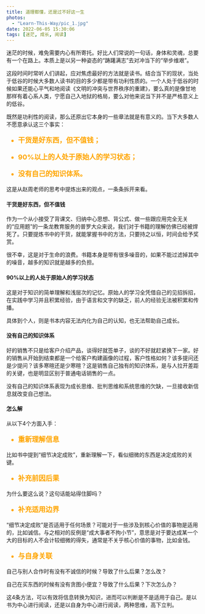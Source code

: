 ```yaml
---
title: 道理都懂，还是过不好这一生
photos:
  - "Learn-This-Way/pic_1.jpg"
date: 2022-06-05 15:30:06
tags: [迷茫, 成长, 阅读]
---
```


迷茫的时候，难免需要内心有所寄托。好比人们常说的一句话，身体和灵魂，总要有一个在路上。本质上是以另一种姿态的“踌躇满志”去对冲当下的“举步维艰”。

<!-- more -->

这段时间时常听人们讲起，应对焦虑最好的方法就是读书。结合当下的现状，当处于低谷的时候大多数人读书的目的多少都是带有功利性质的。一个人处于低谷的时候如果还能心平气和地阅读《文明的冲突与世界秩序的重建》，要么真的是像甘地那样有着心系人类，宁愿自己入地狱的格局，要么对他来说当下并不是严格意义上的低谷。

既然是功利性的阅读，那么还原出它本身的一些章法就是有意义的。当下大多数人不愿意承认这三个事实：

<span style="color:orange;font-weight:700;font-size:18px">

* 干货是好东西，但不值钱；

* 90%以上的人处于原始人的学习状态；

* 没有自己的知识体系。

</span>

这是从赵周老师的思考中提炼出来的观点，一条条拆开来看。

#### 干货是好东西，但不值钱

作为一个从小接受了背课文、归纳中心思想、背公式、做一些跟应用完全无关的“应用题”的一条龙教育服务的普罗大众来说，我们对于书籍的理解仿佛已经被焊死了。只要提炼书中的干货，就能掌握书中的方法，只要持之以恒，时间会给予奖赏。

很不幸，这是对于生命的浪费。书籍本身是带有很多噪音的，如果不能过滤掉其中的噪音，越多的知识就是越多的负担。

#### 90%以上的人处于原始人的学习状态

这是对于知识的简单理解和浅层次的记忆。原始人的学习全凭借自己的见招拆招，在实践中学习并且积累经验，由于语言和文字的缺乏，前人的经验无法被积累和传播。

具体到个人，则是书本内容无法内化为自己的认知，也无法帮助自己成长。

#### 没有自己的知识体系

好的销售不只是给客户介绍产品，谈得好就签单子，谈的不好就赶紧换下一家。好的销售从开始到结束都是一个给客户构建画像的过程，客户性格如何？该多提问还是少提问？该多寒暄还是少寒暄？这是销售自己独有的知识体系，是与人拉开差距的关键，也是明显区别于普通电话销售的一点。

没有自己的知识体系表现为成长思维、批判思维和系统思维的欠缺，一旦接收新信息就改变自己想法。

#### 怎么解

从以下4个方面入手：

<span style="color:orange;font-weight:700;font-size:18px">

* 重新理解信息

</span>

比如书中提到“细节决定成败”，重新理解一下，看似细微的东西是决定成败的关键。

<span style="color:orange;font-weight:700;font-size:18px">

* 补充前因后果

</span>

为什么要这么说？这句话能站得住脚吗？

<span style="color:orange;font-weight:700;font-size:18px">

* 补充适用边界

</span>

“细节决定成败”是否适用于任何场景？可能对于一些涉及到核心价值的事物是适用的，比如诚信。与之相对的反例是“成大事者不拘小节”，意思是对于要达成某一个大的目标的人不会计较细微的得失，通常是不关乎核心价值的事物，比如金钱。

<span style="color:orange;font-weight:700;font-size:18px">

* 与自身关联

</span>

自己与别人合作时有没有不诚信的时候？导致了什么后果？怎么改？

自己在买东西的时候有没有贪图小便宜？导致了什么后果？下次怎么办？

这4条方法，可以有效将信息转换为知识，进而可以判断是不是适用于自己。是以书为中心进行阅读，还是以自身为中心进行阅读，两种思维，高下立判。